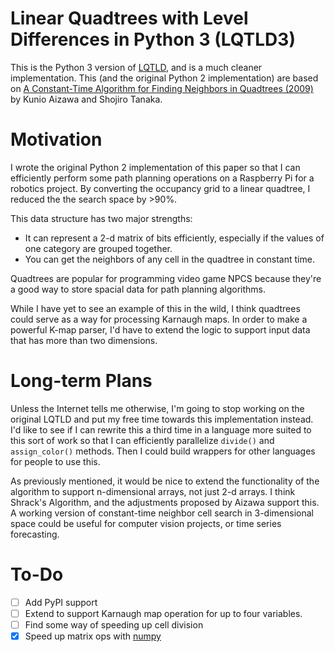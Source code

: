 # Linear Quadtrees with Level Differences in Python 3 (LQTLD3)


This is the Python 3 version of [LQTLD](https://github.com/dwrodri/LQTLD), and is a much cleaner implementation. This (and the original Python 2 implementation) are based on [A Constant-Time Algorithm for Finding Neighbors in Quadtrees (2009)](http://ieeexplore.ieee.org/document/4538229/) by Kunio Aizawa and Shojiro Tanaka.

# Motivation

I wrote the original Python 2 implementation of this paper so that I can efficiently perform some path planning operations on a Raspberry Pi for a robotics project. By converting the occupancy grid to a linear quadtree, I reduced the the search space by >90%.

This data structure has two major strengths:
* It can represent a 2-d matrix of bits efficiently, especially if the values of one category are grouped together.
* You can get the neighbors of any cell in the quadtree in constant time.

Quadtrees are popular for programming video game NPCS because they're a good way to store spacial data for path planning algorithms.

While I have yet to see an example of this in the wild, I think quadtrees could serve as a way for processing Karnaugh maps. In order to make a powerful K-map parser, I'd have to extend the logic to support input data that has more than two dimensions.

# Long-term Plans

Unless the Internet tells me otherwise, I'm going to stop working on the original LQTLD and put my free time towards this implementation instead. I'd like to see if I can rewrite this a third time in a language more suited to this sort of work so that I can efficiently parallelize `divide()` and `assign_color()` methods. Then I could build wrappers for other languages for people to use this.

As previously mentioned, it would be nice to extend the functionality of the algorithm to support n-dimensional arrays, not just 2-d arrays. I think Shrack's Algorithm, and the adjustments proposed by Aizawa support this. A working version of constant-time neighbor cell search in 3-dimensional space could be useful for computer vision projects, or time series forecasting.
# To-Do
- [ ] Add PyPI support
- [ ] Extend to support Karnaugh map operation for up to four variables. 
- [ ] Find some way of speeding up cell division
- [x] Speed up matrix ops with [numpy](http://numpy.org)

